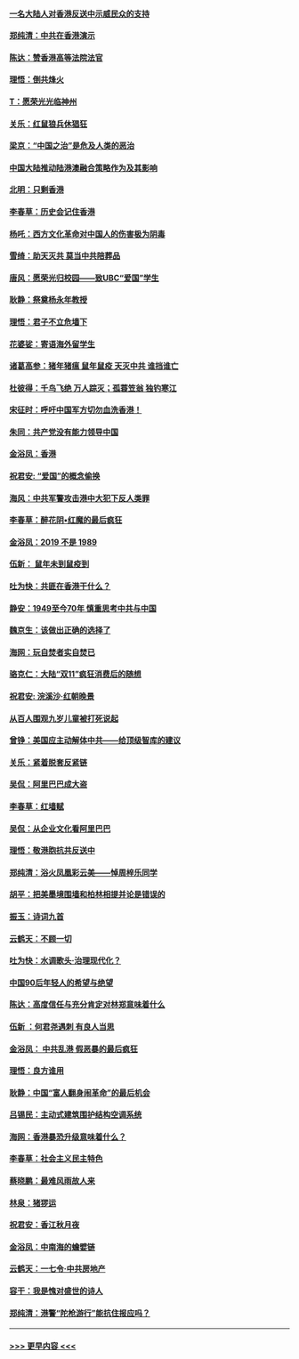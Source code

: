 #### [一名大陆人对香港反送中示威民众的支持](../pages/nsc993/n11672615.md?t=11221311) 
#### [郑纯清：中共在香港演示](../pages/nsc993/n11670539.md?t=11221311) 
#### [陈达：赞香港高等法院法官](../pages/nsc993/n11669542.md?t=11221311) 
#### [理悟：倒共烽火](../pages/nsc993/n11668844.md?t=11221311) 
#### [T：愿荣光光临神州](../pages/nsc993/n11668421.md?t=11221311) 
#### [关乐：红鼠狼兵休猖狂](../pages/nsc993/n11668378.md?t=11221311) 
#### [梁京：“中国之治”是危及人类的恶治](../pages/nsc993/n11668328.md?t=11221311) 
#### [中国大陆推动陆港澳融合策略作为及其影响](../pages/nsc993/n11668157.md?t=11221311) 
#### [北明：只剩香港](../pages/nsc993/n11668002.md?t=11221311) 
#### [李春草：历史会记住香港](../pages/nsc993/n11667927.md?t=11221311) 
#### [杨吒：西方文化革命对中国人的伤害极为阴毒](../pages/nsc993/n11664521.md?t=11221311) 
#### [雪绮：助天灭共 莫当中共陪葬品](../pages/nsc993/n11662650.md?t=11221311) 
#### [唐风：愿荣光归校园——致UBC“爱国”学生](../pages/nsc993/n11662194.md?t=11221311) 
#### [耿静：祭奠杨永年教授](../pages/nsc993/n11662514.md?t=11221311) 
#### [理悟：君子不立危墙下](../pages/nsc993/n11662172.md?t=11221311) 
#### [花婆娑：寄语海外留学生](../pages/nsc993/n11662121.md?t=11221311) 
#### [诸葛高参：猪年猪瘟 鼠年鼠疫 天灭中共 谁挡谁亡](../pages/nsc993/n11661980.md?t=11221311) 
#### [杜彼得：千鸟飞绝 万人踪灭；孤蓑笠翁 独钓寒江](../pages/nsc993/n11661170.md?t=11221311) 
#### [宋征时：呼吁中国军方切勿血洗香港！](../pages/nsc993/n11415318.md?t=11221311) 
#### [朱同：共产党没有能力领导中国](../pages/nsc993/n11660421.md?t=11221311) 
#### [金浴凤：香港](../pages/nsc993/n11660419.md?t=11221311) 
#### [祝君安: “爱国”的概念偷换](../pages/nsc993/n11659706.md?t=11221311) 
#### [海风：中共军警攻击港中大犯下反人类罪](../pages/nsc993/n11659632.md?t=11221311) 
#### [李春草：醉花阴•红魔的最后疯狂](../pages/nsc993/n11659287.md?t=11221311) 
#### [金浴凤：2019 不是 1989](../pages/nsc993/n11657663.md?t=11221311) 
#### [伍新： 鼠年未到鼠疫到](../pages/nsc993/n11655098.md?t=11221311) 
#### [吐为快：共匪在香港干什么？](../pages/nsc993/n11654891.md?t=11221311) 
#### [静安：1949至今70年 慎重思考中共与中国](../pages/nsc993/n11651244.md?t=11221311) 
#### [魏京生：该做出正确的选择了](../pages/nsc993/n11653084.md?t=11221311) 
#### [海网：玩自焚者实自焚已](../pages/nsc993/n11652423.md?t=11221311) 
#### [骆克仁：大陆“双11”疯狂消费后的随想](../pages/nsc993/n11652305.md?t=11221311) 
#### [祝君安: 浣溪沙·红朝晚景](../pages/nsc993/n11652258.md?t=11221311) 
#### [从百人围观九岁儿童被打死说起](../pages/nsc993/n11651030.md?t=11221311) 
#### [曾铮：美国应主动解体中共——给顶级智库的建议](../pages/nsc993/n11649888.md?t=11221311) 
#### [关乐：紧着脱套反紧链](../pages/nsc993/n11649069.md?t=11221311) 
#### [吴侃：阿里巴巴成大盗](../pages/nsc993/n11645523.md?t=11221311) 
#### [李春草：红墙赋](../pages/nsc993/n11646389.md?t=11221311) 
#### [吴侃：从企业文化看阿里巴巴](../pages/nsc993/n11645476.md?t=11221311) 
#### [理悟：敬港胞抗共反送中](../pages/nsc993/n11645466.md?t=11221311) 
#### [郑纯清：浴火凤凰彩云美——悼周梓乐同学](../pages/nsc993/n11645155.md?t=11221311) 
#### [胡平：把美墨境围墙和柏林相提并论是错误的](../pages/nsc993/n11645134.md?t=11221311) 
#### [振玉：诗词九首](../pages/nsc993/n11644081.md?t=11221311) 
#### [云鹤天：不顾一切](../pages/nsc993/n11643508.md?t=11221311) 
#### [吐为快：水调歌头·治理现代化？](../pages/nsc993/n11643485.md?t=11221311) 
#### [中国90后年轻人的希望与绝望](../pages/nsc993/n11642317.md?t=11221311) 
#### [陈达：高度信任与充分肯定对林郑意味着什么](../pages/nsc993/n11641441.md?t=11221311) 
#### [伍新 ：何君尧遇刺 有良人当思](../pages/nsc993/n11641503.md?t=11221311) 
#### [金浴凤： 中共乱港  假恶暴的最后疯狂](../pages/nsc993/n11641495.md?t=11221311) 
#### [理悟：良方谁用](../pages/nsc993/n11641463.md?t=11221311) 
#### [耿静：中国“富人翻身闹革命”的最后机会](../pages/nsc993/n11640655.md?t=11221311) 
#### [吕锡民：主动式建筑围护结构空调系统](../pages/nsc993/n11640168.md?t=11221311) 
#### [海网：香港暴恐升级意味着什么？](../pages/nsc993/n11635904.md?t=11221311) 
#### [李春草：社会主义民主特色](../pages/nsc993/n11634657.md?t=11221311) 
#### [蔡晓鹏：最难风雨故人来](../pages/nsc993/n11633145.md?t=11221311) 
#### [林泉：猪猡运](../pages/nsc993/n11631469.md?t=11221311) 
#### [祝君安：香江秋月夜](../pages/nsc993/n11631440.md?t=11221311) 
#### [金浴凤：中南海的蟾嬖链](../pages/nsc993/n11631290.md?t=11221311) 
#### [云鹤天：一七令·中共房地产](../pages/nsc993/n11630084.md?t=11221311) 
#### [容干：我是愧对盛世的诗人](../pages/nsc993/n11630059.md?t=11221311) 
#### [郑纯清：港警“陀枪游行”能抗住报应吗？](../pages/nsc993/n11629999.md?t=11221311) 

----
#### [ >>> 更早内容 <<< ](../indexes/nsc993-earlier.md)
